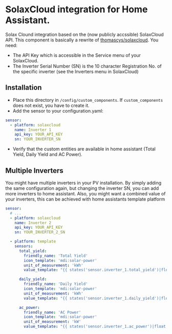 # SolaxCloud integration for Home Assistant.

Solax Clound integration based on the (now publicly accssible) SolaxCloud API.
This component is basically a rewrite of [thomascys/solaxcloud](https://github.com/thomascys/solaxcloud).
You need:

- The API Key which is accessible in the Service menu of your SolaxCloud.
- The Inverter Serial Number (SN) is the 10 character Registration No. of the
  specific inverter (see the Inverters menu in SolaxCloud)

## Installation

- Place this directory in `/config/custom_components`. If `custom_components`
  does not exist, you have to create it.
- Add the sensor to your configuration.yaml:
```yaml
sensor:
  - platform: solaxcloud
    name: Inverter 1
    api_key: YOUR_API_KEY
    sn: YOUR_INVERTER_SN
```
- Verify that the custom entities are available in home assistant (Total Yield,
  Daily Yield and AC Power).

## Multiple Inverters

You might have multiple inverters in your PV installation. By simply adding the
same configuration again, but changing the inverter SN, you can add more
inverters to home assistant. Also, you might want a combined value of your
inverters, this can be achieved with home assistants template platform

```yaml
sensor:
  # ...
  - platform: solaxcloud
    name: Inverter 2
    api_key: YOUR_API_KEY
    sn: YOUR_INVERTER_2_SN

  - platform: template
    sensors:
      total_yield:
        friendly_name: 'Total Yield'
        icon_template: 'mdi:solar-power'
        unit_of_measurement: 'kWh'
        value_template: "{{ states('sensor.inverter_1.total_yield')|float + states('sensor.inverter_2.total_yield')|float }}"

      daily_yield:
        friendly_name: 'Daily Yield'
        icon_template: 'mdi:solar-power'
        unit_of_measurement: 'kWh'
        value_template: "{{ states('sensor.inverter_1.daily_yield')|float + states('sensor.inverter_2.daily_yield')|float }}"

      ac_power:
        friendly_name: 'AC Power'
        icon_template: 'mdi:solar-power'
        unit_of_measurement: 'kW'
        value_template: "{{ states('sensor.inverter_1.ac_power')|float + states('sensor.inverter_2.ac_power')|float }}"
```
